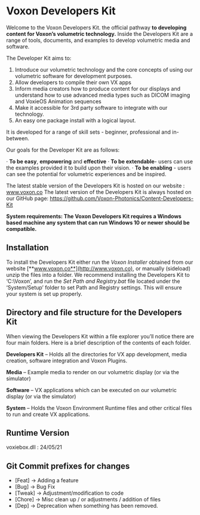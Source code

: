 # Voxon Developers Kit

 Welcome to the Voxon Developers Kit. the official pathway **to developing content for Voxon’s volumetric technology.**  Inside the Developers Kit are a range of tools, documents, and examples to develop volumetric media and software. 

The Developer Kit aims to:

1)  Introduce our volumetric technology and the core concepts of using our volumetric software for development purposes.
2)  Allow developers to compile their own VX apps
3)  Inform media creators how to produce content for our displays and understand how to use advanced media types such as DICOM imaging and VoxieOS Animation sequences 
4)  Make it accessible for 3rd party software to integrate with our technology. 
5)  An easy one package install with a logical layout. 


It is developed for a range of skill sets - beginner, professional and in-between.

Our goals for the Developer Kit are as follows:

·     **To be easy**, **empowering** and **effective** 
·     **To be extendable**- users can use the examples provided it to build upon their vision.
·     **To be enabling** - users can see the potential for volumetric experiences and be inspired. 

The latest stable version of the Developers Kit is hosted on our website : www.voxon.co
The latest version of the Developers Kit is always hosted on our GitHub page: https://github.com/Voxon-Photonics/Content-Developers-Kit

**System requirements: The Voxon Developers Kit requires a Windows based machine any system that can run Windows 10 or newer should be compatible.**

## Installation

To install the Developers Kit either run the *Voxon Installer* obtained from our website [**www.voxon.co**](http://www.voxon.co), or manually (sideload) unzip the files into a folder. We recommend installing the Developers Kit to ‘C:\Voxon’, and run the *Set Path and Registry.bat* file located under the ‘System/Setup’ folder to set Path and Registry settings. This will ensure your system is set up properly. 

 

##  Directory and file structure for the Developers Kit

 When viewing the Developers Kit within a file explorer you’ll notice there are four main folders. Here is a brief description of the contents of each folder.

**Developers Kit** – Holds all the directories for VX app development, media creation, software integration and Voxon Plugins.

**Media** – Example media to render on our volumetric display (or via the simulator)

**Software** – VX applications which can be executed on our volumetric display (or via the simulator)

**System** – Holds the Voxon Environment Runtime files and other critical files to run and create VX applications. 


## Runtime Version

voxiebox.dll : 24/05/21



## Git Commit prefixes for changes 

* [Feat]		-> Adding a feature 
* [Bug]		-> Bug Fix
* [Tweak]	-> Adjustment/modification to code
* [Chore]	-> Misc clean up / or adjustments / addition of files  
* [Dep]		-> Deprecation when something has been removed. 

